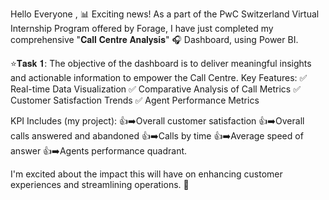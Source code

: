 Hello Everyone ,
📊 Exciting news! As a part of the PwC Switzerland Virtual Internship Program offered by Forage, I have just completed my comprehensive "𝐂𝐚𝐥𝐥 𝐂𝐞𝐧𝐭𝐫𝐞 𝐀𝐧𝐚𝐥𝐲𝐬𝐢𝐬" 🎧 Dashboard, using Power BI.

 ⭐𝐓𝐚𝐬𝐤 𝟏: The objective of the dashboard is to deliver meaningful insights and actionable information to empower the Call Centre. 
Key Features:
✅ Real-time Data Visualization
✅ Comparative Analysis of Call Metrics
✅ Customer Satisfaction Trends
✅ Agent Performance Metrics

KPI Includes (my project):
👍➡️Overall customer satisfaction
👍➡️Overall calls answered and abandoned
👍➡️Calls by time
👍➡️Average speed of answer
👍➡️Agents performance quadrant.

I'm excited about the impact this will have on enhancing customer experiences and streamlining operations. 🌟
